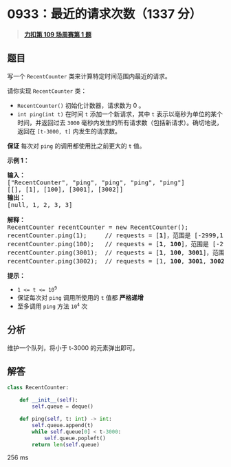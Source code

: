 # 0933：最近的请求次数（1337 分）


> <u>**[力扣第 109 场周赛第 1 题](https://leetcode.cn/problems/number-of-recent-calls/)**</u>

## 题目

<p>写一个 <code>RecentCounter</code> 类来计算特定时间范围内最近的请求。</p>

<p>请你实现 <code>RecentCounter</code> 类：</p>

<ul>
<li><code>RecentCounter()</code> 初始化计数器，请求数为 0 。</li>
<li><code>int ping(int t)</code> 在时间 <code>t</code> 添加一个新请求，其中 <code>t</code> 表示以毫秒为单位的某个时间，并返回过去 <code>3000</code> 毫秒内发生的所有请求数（包括新请求）。确切地说，返回在 <code>[t-3000, t]</code> 内发生的请求数。</li>
</ul>

<p><strong>保证</strong> 每次对 <code>ping</code> 的调用都使用比之前更大的 <code>t</code> 值。</p>



<p><strong>示例 1：</strong></p>

<pre>
<strong>输入：</strong>
["RecentCounter", "ping", "ping", "ping", "ping"]
[[], [1], [100], [3001], [3002]]
<strong>输出：</strong>
[null, 1, 2, 3, 3]

<strong>解释：</strong>
RecentCounter recentCounter = new RecentCounter();
recentCounter.ping(1);     // requests = [<strong>1</strong>]，范围是 [-2999,1]，返回 1
recentCounter.ping(100);   // requests = [<strong>1</strong>, <strong>100</strong>]，范围是 [-2900,100]，返回 2
recentCounter.ping(3001);  // requests = [<strong>1</strong>, <strong>100</strong>, <strong>3001</strong>]，范围是 [1,3001]，返回 3
recentCounter.ping(3002);  // requests = [1, <strong>100</strong>, <strong>3001</strong>, <strong>3002</strong>]，范围是 [2,3002]，返回 3
</pre>



<p><strong>提示：</strong></p>

<ul>
<li><code>1 &lt;= t &lt;= 10<sup>9</sup></code></li>
<li>保证每次对 <code>ping</code> 调用所使用的 <code>t</code> 值都 <strong>严格递增</strong></li>
<li>至多调用 <code>ping</code> 方法 <code>10<sup>4</sup></code> 次</li>
</ul>


## 分析

维护一个队列，将小于 t-3000 的元素弹出即可。


## 解答

```python
class RecentCounter:

    def __init__(self):
        self.queue = deque()

    def ping(self, t: int) -> int:
        self.queue.append(t)
        while self.queue[0] < t-3000:
            self.queue.popleft()
        return len(self.queue)
```

256 ms

